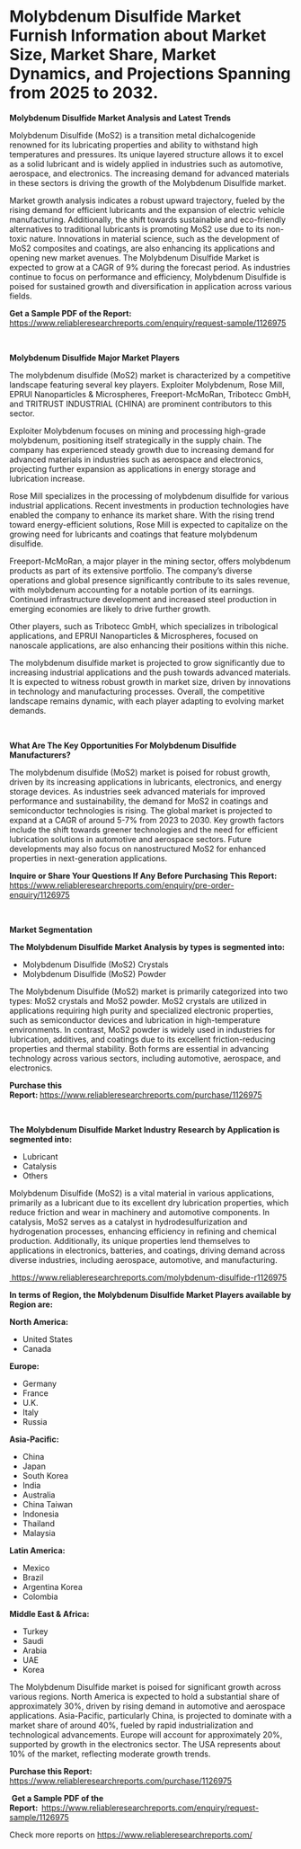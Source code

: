 <p><h1>Molybdenum Disulfide Market Furnish Information about Market Size, Market Share, Market Dynamics, and Projections Spanning from 2025 to 2032.</h1></p><p><strong>Molybdenum Disulfide Market Analysis and Latest Trends</strong></p>
<p><p>Molybdenum Disulfide (MoS2) is a transition metal dichalcogenide renowned for its lubricating properties and ability to withstand high temperatures and pressures. Its unique layered structure allows it to excel as a solid lubricant and is widely applied in industries such as automotive, aerospace, and electronics. The increasing demand for advanced materials in these sectors is driving the growth of the Molybdenum Disulfide market.</p><p>Market growth analysis indicates a robust upward trajectory, fueled by the rising demand for efficient lubricants and the expansion of electric vehicle manufacturing. Additionally, the shift towards sustainable and eco-friendly alternatives to traditional lubricants is promoting MoS2 use due to its non-toxic nature. Innovations in material science, such as the development of MoS2 composites and coatings, are also enhancing its applications and opening new market avenues. The Molybdenum Disulfide Market is expected to grow at a CAGR of 9% during the forecast period. As industries continue to focus on performance and efficiency, Molybdenum Disulfide is poised for sustained growth and diversification in application across various fields.</p></p>
<p><strong>Get a Sample PDF of the Report:&nbsp;</strong> <a href="https://www.reliableresearchreports.com/enquiry/request-sample/1126975?utm_campaign=36&utm_medium=2&utm_source=Github&utm_content=ia&utm_term=30012025&utm_id=molybdenum-disulfide">https://www.reliableresearchreports.com/enquiry/request-sample/1126975</a></p>
<p>&nbsp;</p>
<p><strong>Molybdenum Disulfide Major Market Players</strong></p>
<p><p>The molybdenum disulfide (MoS2) market is characterized by a competitive landscape featuring several key players. Exploiter Molybdenum, Rose Mill, EPRUI Nanoparticles & Microspheres, Freeport-McMoRan, Tribotecc GmbH, and TRITRUST INDUSTRIAL (CHINA) are prominent contributors to this sector.</p><p>Exploiter Molybdenum focuses on mining and processing high-grade molybdenum, positioning itself strategically in the supply chain. The company has experienced steady growth due to increasing demand for advanced materials in industries such as aerospace and electronics, projecting further expansion as applications in energy storage and lubrication increase.</p><p>Rose Mill specializes in the processing of molybdenum disulfide for various industrial applications. Recent investments in production technologies have enabled the company to enhance its market share. With the rising trend toward energy-efficient solutions, Rose Mill is expected to capitalize on the growing need for lubricants and coatings that feature molybdenum disulfide.</p><p>Freeport-McMoRan, a major player in the mining sector, offers molybdenum products as part of its extensive portfolio. The company’s diverse operations and global presence significantly contribute to its sales revenue, with molybdenum accounting for a notable portion of its earnings. Continued infrastructure development and increased steel production in emerging economies are likely to drive further growth.</p><p>Other players, such as Tribotecc GmbH, which specializes in tribological applications, and EPRUI Nanoparticles & Microspheres, focused on nanoscale applications, are also enhancing their positions within this niche.</p><p>The molybdenum disulfide market is projected to grow significantly due to increasing industrial applications and the push towards advanced materials. It is expected to witness robust growth in market size, driven by innovations in technology and manufacturing processes. Overall, the competitive landscape remains dynamic, with each player adapting to evolving market demands.</p></p>
<p>&nbsp;</p>
<p><strong>What Are The Key Opportunities For Molybdenum Disulfide Manufacturers?</strong></p>
<p><p>The molybdenum disulfide (MoS2) market is poised for robust growth, driven by its increasing applications in lubricants, electronics, and energy storage devices. As industries seek advanced materials for improved performance and sustainability, the demand for MoS2 in coatings and semiconductor technologies is rising. The global market is projected to expand at a CAGR of around 5-7% from 2023 to 2030. Key growth factors include the shift towards greener technologies and the need for efficient lubrication solutions in automotive and aerospace sectors. Future developments may also focus on nanostructured MoS2 for enhanced properties in next-generation applications.</p></p>
<p><strong>Inquire or Share Your Questions If Any Before Purchasing This Report:</strong> <a href="https://www.reliableresearchreports.com/enquiry/pre-order-enquiry/1126975?utm_campaign=36&utm_medium=2&utm_source=Github&utm_content=ia&utm_term=30012025&utm_id=molybdenum-disulfide">https://www.reliableresearchreports.com/enquiry/pre-order-enquiry/1126975</a></p>
<p>&nbsp;</p>
<p><strong>Market Segmentation</strong></p>
<p><strong>The Molybdenum Disulfide Market Analysis by types is segmented into:</strong></p>
<p><ul><li>Molybdenum Disulfide (MoS2) Crystals</li><li>Molybdenum Disulfide (MoS2) Powder</li></ul></p>
<p><p>The Molybdenum Disulfide (MoS2) market is primarily categorized into two types: MoS2 crystals and MoS2 powder. MoS2 crystals are utilized in applications requiring high purity and specialized electronic properties, such as semiconductor devices and lubrication in high-temperature environments. In contrast, MoS2 powder is widely used in industries for lubrication, additives, and coatings due to its excellent friction-reducing properties and thermal stability. Both forms are essential in advancing technology across various sectors, including automotive, aerospace, and electronics.</p></p>
<p><strong>Purchase this Report:&nbsp;</strong><a href="https://www.reliableresearchreports.com/purchase/1126975?utm_campaign=36&utm_medium=2&utm_source=Github&utm_content=ia&utm_term=30012025&utm_id=molybdenum-disulfide">https://www.reliableresearchreports.com/purchase/1126975</a></p>
<p>&nbsp;</p>
<p><strong>The Molybdenum Disulfide Market Industry Research by Application is segmented into:</strong></p>
<p><ul><li>Lubricant</li><li>Catalysis</li><li>Others</li></ul></p>
<p><p>Molybdenum Disulfide (MoS2) is a vital material in various applications, primarily as a lubricant due to its excellent dry lubrication properties, which reduce friction and wear in machinery and automotive components. In catalysis, MoS2 serves as a catalyst in hydrodesulfurization and hydrogenation processes, enhancing efficiency in refining and chemical production. Additionally, its unique properties lend themselves to applications in electronics, batteries, and coatings, driving demand across diverse industries, including aerospace, automotive, and manufacturing.</p></p>
<p><a href="https://www.reliableresearchreports.com/molybdenum-disulfide-r1126975?utm_campaign=36&utm_medium=2&utm_source=Github&utm_content=ia&utm_term=30012025&utm_id=molybdenum-disulfide">&nbsp;https://www.reliableresearchreports.com/molybdenum-disulfide-r1126975</a></p>
<p><strong>In terms of Region, the Molybdenum Disulfide Market Players available by Region are:</strong></p>
<p>
    <p> <strong> North America: </strong>
        <ul>
            <li>United States</li>
            <li>Canada</li>
        </ul>
        </p> 
    <p> <strong> Europe: </strong>
        <ul>
            <li>Germany</li>
            <li>France</li>
            <li>U.K.</li>
            <li>Italy</li>
            <li>Russia</li>
        </ul>
        </p> 
    <p> <strong> Asia-Pacific: </strong>
        <ul>
            <li>China</li>
            <li>Japan</li>
            <li>South Korea</li>
            <li>India</li>
            <li>Australia</li>
            <li>China Taiwan</li>
            <li>Indonesia</li>
            <li>Thailand</li>
            <li>Malaysia</li>
        </ul>
        </p> 
    <p> <strong> Latin America: </strong>
        <ul>
            <li>Mexico</li>
            <li>Brazil</li>
            <li>Argentina Korea</li>
            <li>Colombia</li>
        </ul>
        </p> 
    <p> <strong> Middle East & Africa: </strong>
        <ul>
            <li>Turkey</li>
            <li>Saudi</li>
            <li>Arabia</li>
            <li>UAE</li>
            <li>Korea</li>
        </ul>
    </p>
    </p>
<p><p>The Molybdenum Disulfide market is poised for significant growth across various regions. North America is expected to hold a substantial share of approximately 30%, driven by rising demand in automotive and aerospace applications. Asia-Pacific, particularly China, is projected to dominate with a market share of around 40%, fueled by rapid industrialization and technological advancements. Europe will account for approximately 20%, supported by growth in the electronics sector. The USA represents about 10% of the market, reflecting moderate growth trends.</p></p>
<p><strong>Purchase this Report: </strong><a href="https://www.reliableresearchreports.com/purchase/1126975?utm_campaign=36&utm_medium=2&utm_source=Github&utm_content=ia&utm_term=30012025&utm_id=molybdenum-disulfide">https://www.reliableresearchreports.com/purchase/1126975</a></p>
<p>&nbsp;<strong>Get a Sample PDF of the Report:&nbsp;&nbsp;</strong><a href="https://www.reliableresearchreports.com/enquiry/request-sample/1126975?utm_campaign=36&utm_medium=2&utm_source=Github&utm_content=ia&utm_term=30012025&utm_id=molybdenum-disulfide">https://www.reliableresearchreports.com/enquiry/request-sample/1126975</a></p>
<p><strong></strong></p>
<p>Check more reports on <a href="https://www.reliableresearchreports.com/?utm_campaign=36&utm_medium=2&utm_source=Github&utm_content=ia&utm_term=30012025&utm_id=molybdenum-disulfide">https://www.reliableresearchreports.com/</a></p>